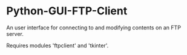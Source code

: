 # Python-GUI-FTP-Client
An user interface for connecting to and modifying contents on an FTP server.

Requires modules 'ftpclient' and 'tkinter'.
